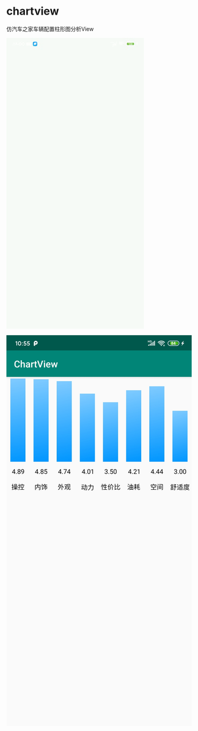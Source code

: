 # chartview
仿汽车之家车辆配置柱形图分析View

![gif图](https://github.com/shuangqingfeng/chartview/blob/master/imge/gif.gif)

![效果截图1](https://github.com/shuangqingfeng/chartview/blob/master/imge/screenshot1.jpg)
